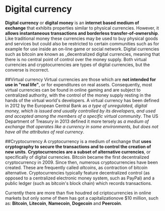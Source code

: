 # Digital currency

**Digital currency** or **digital money** is an __internet based medium of exchange__ that exhibits properties similar to physical currencies. However, it __allows instantaneous transactions and borderless transfer-of-ownership__. Like traditional money these currencies may be used to buy physical goods and services but could also be restricted to certain communities such as for example for use inside an on-line game or social network. Digital currencies such as bitcoin are known as _decentralized digital currencies, meaning that there is no central point of control over the money supply. Both virtual currencies and cryptocurrencies are types of digital currencies, but the converse is incorrect.


##Virtual currency
Virtual currencies are those which are __not intended for use in "real life"__, or for expenditures on real assets. Consequently, most virtual currencies can be found in online gaming and are subject to centralized authority, with the control of the money supply resting in the hands of the virtual world's developers.
A virtual currency has been defined in 2012 by the European Central Bank as _a type of unregulated, digital money, which is issued and usually controlled by its developers, and used and accepted among the members of a specific virtual community_. The US Department of Treasury in 2013 defined it more tersely as _a medium of exchange that operates like a currency in some environments, but does not have all the attributes of real currency_.

##Cryptocurrency
A cryptocurrency is a medium of exchange that __uses cryptography to secure the transactions and to control the creation of new units__. __Cryptocurrencies are a subset of alternative currencies__, or specifically of digital currencies. Bitcoin became the first decentralized cryptocurrency in 2009. Since then, numerous cryptocurrencies have been created. These are frequently called _altcoins_, as contraction of bitcoin alternative.
Cryptocurrencies typically feature decentralized control (as opposed to a centralized electronic money system, such as PayPal) and a public ledger (such as bitcoin's block chain) which records transactions.

Currently there are more than five houdred od criptocurrencies in online markets but only some of them has got a capitalizationove $10 million, such as: __Bitcoin__, __Litecoin__, __Namecoin__, __Dogecoin__ and __Peercoin__.




